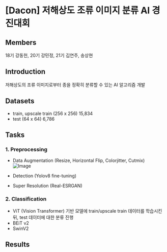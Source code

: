 # [Dacon] 저해상도 조류 이미지 분류 AI 경진대회

## Members
18기 강동헌, 20기 강민정, 21기 김연주, 송상현

## Introduction
저해상도의 조류 이미지로부터 종을 정확히 분류할 수 있는 AI 알고리즘 개발  

## Datasets
- train, upscale train (256 x 256) 15,834
- test (64 x 64) 6,786

## Tasks
### 1. Preprocessing
   - Data Augmentation (Resize, Horizontal Flip, Colorjitter, Cutmix)
     <br>
     ![Image](https://github.com/user-attachments/assets/d5edc9b0-8c19-448e-ab0a-4581737efd48)
     
   - Detection (Yolov8 fine-tuning)
   - Super Resolution (Real-ESRGAN)
  
### 2. Classification
   - ViT (Vision Transformer) 기반 모델에 train/upscale train 데이터를 학습시킨 뒤, test 데이터에 대한 분류 진행
   - BEiT v2
   - SwinV2

## Results


